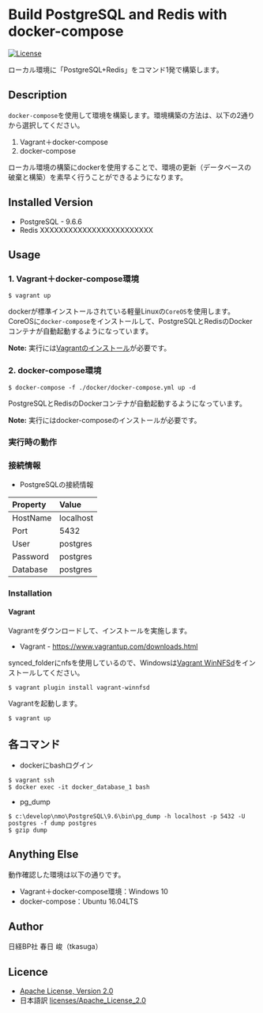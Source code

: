 # Build PostgreSQL and Redis with docker-compose

[![License](https://img.shields.io/badge/License-Apache%202.0-blue.svg)](https://opensource.org/licenses/Apache-2.0)

ローカル環境に「PostgreSQL+Redis」をコマンド1発で構築します。

## Description

`docker-compose`を使用して環境を構築します。環境構築の方法は、以下の2通りから選択してください。

1. Vagrant＋docker-compose
2. docker-compose

ローカル環境の構築にdockerを使用することで、環境の更新（データベースの破棄と構築）を素早く行うことができるようになります。

## Installed Version

- PostgreSQL - 9.6.6
- Redis XXXXXXXXXXXXXXXXXXXXXXXX

## Usage

### **1\. Vagrant＋docker-compose環境**

```
$ vagrant up
```

dockerが標準インストールされている軽量Linuxの`CoreOS`を使用します。CoreOSに`docker-compose`をインストールして、PostgreSQLとRedisのDockerコンテナが自動起動するようになっています。

**Note:** 実行には[Vagrantのインストール](#Installation)が必要です。

### **2\. docker-compose環境**

```
$ docker-compose -f ./docker/docker-compose.yml up -d
```

PostgreSQLとRedisのDockerコンテナが自動起動するようになっています。

**Note:** 実行にはdocker-composeのインストールが必要です。

### 実行時の動作

### 接続情報

- PostgreSQLの接続情報

Property | Value
:------- | :--------
HostName | localhost
Port     | 5432
User     | postgres
Password | postgres
Database | postgres

### Installation

#### Vagrant

Vagrantをダウンロードして、インストールを実施します。

- Vagrant - <https://www.vagrantup.com/downloads.html>

synced_folderにnfsを使用しているので、Windowsは[Vagrant WinNFSd](https://github.com/winnfsd/vagrant-winnfsd)をインストールしてください。

```
$ vagrant plugin install vagrant-winnfsd
```

Vagrantを起動します。

```
$ vagrant up
```

## 各コマンド

- dockerにbashログイン

```
$ vagrant ssh
$ docker exec -it docker_database_1 bash
```

- pg_dump

```
$ c:\develop\nmo\PostgreSQL\9.6\bin\pg_dump -h localhost -p 5432 -U postgres -f dump postgres
$ gzip dump
```

## Anything Else

動作確認した環境は以下の通りです。

- Vagrant＋docker-compose環境：Windows 10
- docker-compose：Ubuntu 16.04LTS

## Author

日経BP社 春日 峻（tkasuga）

## Licence

- [Apache License, Version 2.0](http://www.apache.org/licenses/LICENSE-2.0)
- 日本語訳 [licenses/Apache_License_2.0](https://ja.osdn.net/projects/opensource/wiki/licenses%2FApache_License_2.0)
